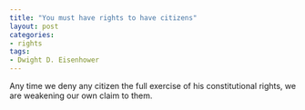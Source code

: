 ```yaml
---
title: "You must have rights to have citizens"
layout: post
categories:
- rights
tags:
- Dwight D. Eisenhower
---
```


Any time we deny any citizen the full exercise of his constitutional rights, we are weakening our own claim to them.
